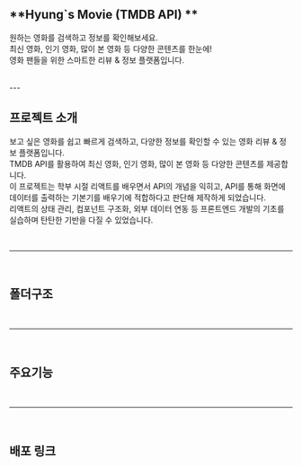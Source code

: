 ## **Hyung`s Movie (TMDB API) ** 
원하는 영화를 검색하고 정보를 확인해보세요.<br>
최신 영화, 인기 영화, 많이 본 영화 등 다양한 콘텐츠를 한눈에!<br>
영화 팬들을 위한 스마트한 리뷰 & 정보 플랫폼입니다.

<br>
---

<br>

## **프로젝트 소개**
보고 싶은 영화를 쉽고 빠르게 검색하고, 다양한 정보를 확인할 수 있는 영화 리뷰 & 정보 플랫폼입니다.<br>
TMDB API를 활용하여 최신 영화, 인기 영화, 많이 본 영화 등 다양한 콘텐츠를 제공합니다.<br>
 이 프로젝트는 학부 시절 리액트를 배우면서 API의 개념을 익히고, API를 통해 화면에 데이터를 출력하는 기본기를 배우기에 적합하다고 판단해 제작하게 되었습니다.<br>
리액트의 상태 관리, 컴포넌트 구조화, 외부 데이터 연동 등 프론트엔드 개발의 기초를 실습하며 탄탄한 기반을 다질 수 있었습니다.

<br>

---

<br>

## **폴더구조**


<br>

---

<br>

## **주요기능**



<br>

---

<br>

## **배포 링크**
